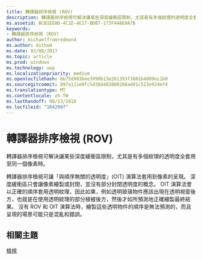 ```yaml
---
title: 轉譯器排序檢視 (ROV)
description: 轉譯器排序檢視可解決讓某些深度緩衝區限制，尤其是有多個紋理的透明度全套用至同一個像素時。
ms.assetid: BCB1EE0D-4C1D-4E17-BDB7-173F448E0A7B
keywords:
- 轉譯器排序檢視 (ROV)
author: michaelfromredmond
ms.author: mithom
ms.date: 02/08/2017
ms.topic: article
ms.prod: windows
ms.technology: uwp
ms.localizationpriority: medium
ms.openlocfilehash: bb75d903bee3990b13e261393f3801b4089ec1b0
ms.sourcegitcommit: 897a111e8fc5d38d483800288ad01c523e924ef4
ms.translationtype: MT
ms.contentlocale: zh-TW
ms.lasthandoff: 08/13/2018
ms.locfileid: "1042997"
---
```

# <a name="rasterizer-ordered-view-rov"></a>轉譯器排序檢視 (ROV)


轉譯器排序檢視可解決讓某些深度緩衝區限制，尤其是有多個紋理的透明度全套用至同一個像素時。

轉譯器排序檢視可讓「與順序無關的透明度」(OIT) 演算法套用到像素的呈現。 深度緩衝區只會讓像素繪製或封閉，並沒有部分封閉透明度的概念。 OIT 演算法會以正確的順序套用透明紋理，因此如果，例如透明玻璃物件應該出現在透明視窗後方，也就是在使用透明紋理的部分植被後方，然後才如所預測地正確繪製最終結果。 沒有 ROV 和 OIT 演算法時，繪製這些透明物件的順序是無法預測的，而且呈現的場景可能只是混亂和錯誤。

## <a name="span-idrelated-topicsspanrelated-topics"></a><span id="related-topics"></span>相關主題


[檢視](views.md)

 

 




